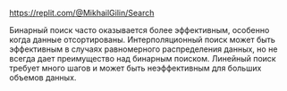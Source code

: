 https://replit.com/@MikhailGilin/Search

Бинарный поиск часто оказывается более эффективным, особенно когда данные отсортированы.
Интерполяционный поиск может быть эффективным в случаях равномерного распределения данных, но не всегда дает преимущество над бинарным поиском.
Линейный поиск требует много шагов и может быть неэффективным для больших объемов данных.

